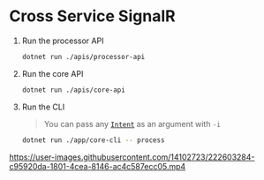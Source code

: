 # Cross Service SignalR

1. Run the processor API

    ```bash
    dotnet run ./apis/processor-api
    ```

2. Run the core API

    ```bash
    dotnet run ./apis/core-api
    ```

3. Run the CLI

    > You can pass any [`Intent`](../../src/Arma.Demo.Core/Processing/Intent.cs) as an argument with `-i`

    ```bash
    dotnet run ./app/core-cli -- process
    ```

https://user-images.githubusercontent.com/14102723/222603284-c95920da-1801-4cea-8146-ac4c587ecc05.mp4

